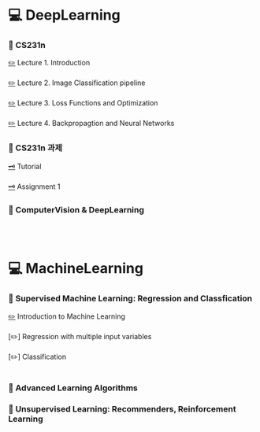 # 💻 DeepLearning

### 📖 CS231n
 [✏️](https://github.com/jiuuu26/DeepLearning-Study/blob/main/CS231n/Lecture%201.%20Introduction%20and%20Historical%20Context.md) Lecture 1. Introduction<br></br>
 [✏️](https://github.com/jiuuu26/DeepLearning-Study/blob/main/CS231n/Lecture%202.%20Image%20Classification%20pipeline.md) Lecture 2. Image Classification pipeline<br></br>
 [✏️](https://github.com/jiuuu26/DeepLearning-Study/blob/main/CS231n/Lecture%203.%20Loss%20Functions%20and%20Optimization.md) Lecture 3. Loss Functions and Optimization<br></br>
 [✏️](https://github.com/jiuuu26/DeepLearning-Study/blob/main/CS231n/Lecture%204.%20Backpropagation%20and%20Neural%20Networks.md) Lecture 4. Backpropagtion and Neural Networks

### 📖 CS231n 과제
 [🗝️](https://github.com/jiuuu26/DeepLearning-Study/blob/main/CS231n/Python%20Numpy%20Tutorial.md) Tutorial <br></br>
 [🗝️](https://github.com/jiuuu26/DeepLearning-Study/blob/main/CS231n/Assignment%201) Assignment 1

### 📖 ComputerVision & DeepLearning  
 

<br></br>
# 💻 MachineLearning

### 📖 Supervised Machine Learning: Regression and Classfication
 [✏️](https://github.com/jiuuu26/Artificial-Intelligence/blob/main/Supervised%20Machine%20Learning%3A%20Regression%20and%20Classfication/Supervised%20vs.%20Unsupervised%20Machine%20Learning.md) Introduction to Machine Learning <br></br>
 [✏️] Regression with multiple input variables <br></br>
 [✏️] Classification <br></br>

### 📖 Advanced Learning Algorithms

### 📖 Unsupervised Learning: Recommenders, Reinforcement Learning


